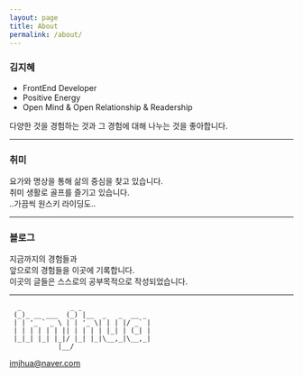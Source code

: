 ```yaml
---
layout: page
title: About
permalink: /about/
---
```


### 김지혜

- FrontEnd Developer
- Positive Energy
- Open Mind & Open Relationship & Readership

다양한 것을 경험하는 것과 그 경험에 대해 나누는 것을 좋아합니다.

---

### 취미

요가와 명상을 통해
삶의 중심을 찾고 있습니다.  
취미 생활로 골프를 즐기고 있습니다.  
..가끔씩 원스키 라이딩도..

---

### 블로그

지금까지의 경험들과  
앞으로의 경험들을 이곳에 기록합니다.  
이곳의 글들은 스스로의 공부목적으로 작성되었습니다.

---

```
  _            _ _
 (_)_ __ ___  (_) |__  _   _  __ _
 | | '_ ` _ \ | | '_ \| | | |/ _` |
 | | | | | | || | | | | |_| | (_| |
 |_|_| |_| |_|/ |_| |_|\__,_|\__,_|
            |__/
```

[imjhua@naver.com](mailto:imjhua@naver.com)
